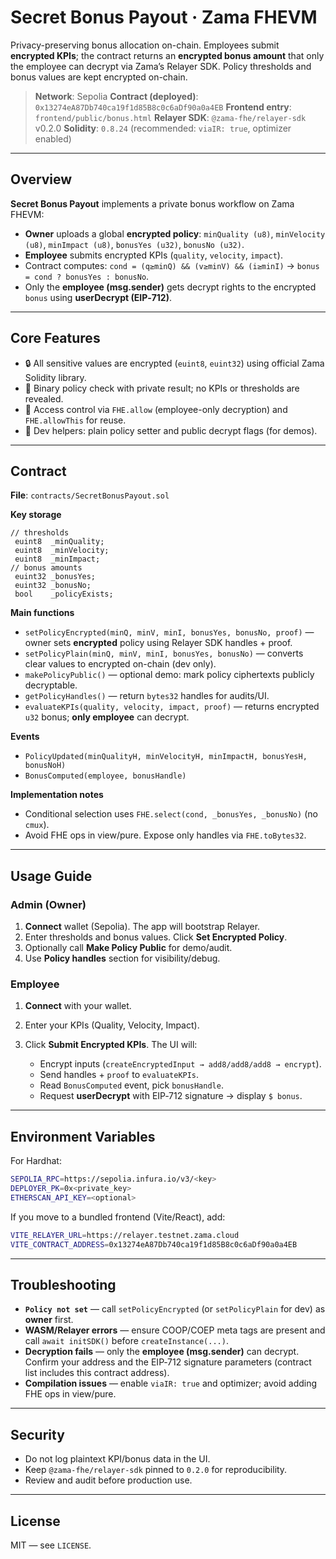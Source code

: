 # Secret Bonus Payout · Zama FHEVM

Privacy-preserving bonus allocation on-chain. Employees submit **encrypted KPIs**; the contract returns an **encrypted bonus amount** that only the employee can decrypt via Zama’s Relayer SDK. Policy thresholds and bonus values are kept encrypted on-chain.

> **Network**: Sepolia
> **Contract (deployed)**: `0x13274eA87Db740ca19f1d85B8c0c6aDf90a0a4EB`
> **Frontend entry**: `frontend/public/bonus.html`
> **Relayer SDK**: `@zama-fhe/relayer-sdk` v0.2.0
> **Solidity**: `0.8.24` (recommended: `viaIR: true`, optimizer enabled)

---

## Overview

**Secret Bonus Payout** implements a private bonus workflow on Zama FHEVM:

* **Owner** uploads a global **encrypted policy**: `minQuality (u8)`, `minVelocity (u8)`, `minImpact (u8)`, `bonusYes (u32)`, `bonusNo (u32)`.
* **Employee** submits encrypted KPIs (`quality`, `velocity`, `impact`).
* Contract computes: `cond = (q≥minQ) && (v≥minV) && (i≥minI)` → `bonus = cond ? bonusYes : bonusNo`.
* Only the **employee (msg.sender)** gets decrypt rights to the encrypted `bonus` using **userDecrypt (EIP‑712)**.

---

## Core Features

* 🔒 All sensitive values are encrypted (`euint8`, `euint32`) using official Zama Solidity library.
* 🎯 Binary policy check with private result; no KPIs or thresholds are revealed.
* 🔐 Access control via `FHE.allow` (employee-only decryption) and `FHE.allowThis` for reuse.
* 🧪 Dev helpers: plain policy setter and public decrypt flags (for demos).

---

## Contract

**File**: `contracts/SecretBonusPayout.sol`

**Key storage**

```solidity
// thresholds
 euint8  _minQuality;
 euint8  _minVelocity;
 euint8  _minImpact;
// bonus amounts
 euint32 _bonusYes;
 euint32 _bonusNo;
 bool    _policyExists;
```

**Main functions**

* `setPolicyEncrypted(minQ, minV, minI, bonusYes, bonusNo, proof)` — owner sets **encrypted** policy using Relayer SDK handles + proof.
* `setPolicyPlain(minQ, minV, minI, bonusYes, bonusNo)` — converts clear values to encrypted on-chain (dev only).
* `makePolicyPublic()` — optional demo: mark policy ciphertexts publicly decryptable.
* `getPolicyHandles()` — return `bytes32` handles for audits/UI.
* `evaluateKPIs(quality, velocity, impact, proof)` — returns encrypted `u32` bonus; **only employee** can decrypt.

**Events**

* `PolicyUpdated(minQualityH, minVelocityH, minImpactH, bonusYesH, bonusNoH)`
* `BonusComputed(employee, bonusHandle)`

**Implementation notes**

* Conditional selection uses `FHE.select(cond, _bonusYes, _bonusNo)` (no `cmux`).
* Avoid FHE ops in view/pure. Expose only handles via `FHE.toBytes32`.

---

## Usage Guide

### Admin (Owner)

1. **Connect** wallet (Sepolia). The app will bootstrap Relayer.
2. Enter thresholds and bonus values. Click **Set Encrypted Policy**.
3. Optionally call **Make Policy Public** for demo/audit.
4. Use **Policy handles** section for visibility/debug.

### Employee

1. **Connect** with your wallet.
2. Enter your KPIs (Quality, Velocity, Impact).
3. Click **Submit Encrypted KPIs**. The UI will:

   * Encrypt inputs (`createEncryptedInput → add8/add8/add8 → encrypt`).
   * Send handles + `proof` to `evaluateKPIs`.
   * Read `BonusComputed` event, pick `bonusHandle`.
   * Request **userDecrypt** with EIP‑712 signature → display `$ bonus`.

---

## Environment Variables

For Hardhat:

```bash
SEPOLIA_RPC=https://sepolia.infura.io/v3/<key>
DEPLOYER_PK=0x<private_key>
ETHERSCAN_API_KEY=<optional>
```

If you move to a bundled frontend (Vite/React), add:

```bash
VITE_RELAYER_URL=https://relayer.testnet.zama.cloud
VITE_CONTRACT_ADDRESS=0x13274eA87Db740ca19f1d85B8c0c6aDf90a0a4EB
```

---

## Troubleshooting

* **`Policy not set`** — call `setPolicyEncrypted` (or `setPolicyPlain` for dev) as **owner** first.
* **WASM/Relayer errors** — ensure COOP/COEP meta tags are present and call `await initSDK()` before `createInstance(...)`.
* **Decryption fails** — only the **employee (msg.sender)** can decrypt. Confirm your address and the EIP‑712 signature parameters (contract list includes this contract address).
* **Compilation issues** — enable `viaIR: true` and optimizer; avoid adding FHE ops in view/pure.

---

## Security

* Do not log plaintext KPI/bonus data in the UI.
* Keep `@zama-fhe/relayer-sdk` pinned to `0.2.0` for reproducibility.
* Review and audit before production use.

---

## License

MIT — see `LICENSE`.

